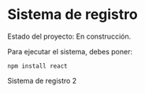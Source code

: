 <h1> Sistema de registro</h1>

Estado del proyecto: En construcción.

Para ejecutar el sistema, debes poner:

```npm install react```

Sistema de registro 2
